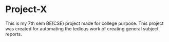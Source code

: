# Project-X
This is my 7th sem BE(CSE) project made for college purpose. This project was created for automating the tedious work of creating general subject reports.
